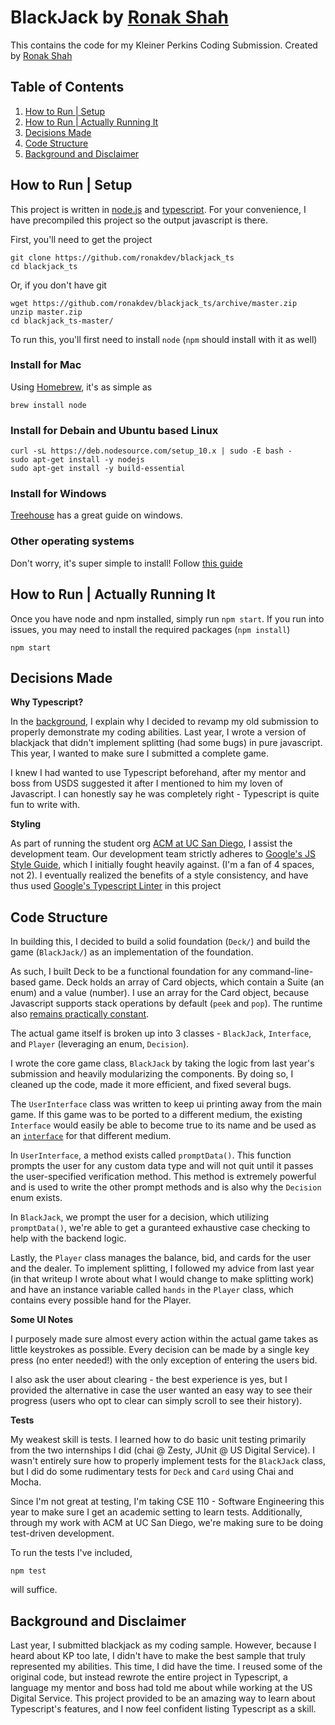 # BlackJack by [Ronak Shah](https://ronakshah.org)

This contains the code for my Kleiner Perkins Coding Submission. Created by [Ronak Shah](https://ronakshah.org)

## Table of Contents

1. [How to Run | Setup](#how-to-run--setup)
2. [How to Run | Actually Running It](#how-to-run--actually-running-it)
3. [Decisions Made](#decisions-made)
4. [Code Structure](#code-structure)
5. [Background and Disclaimer](#background-and-disclaimer)


## How to Run | Setup

This project is written in [node.js](https://nodejs.org/) and [typescript](typescriptlang.org/). For your convenience, I have precompiled this project so the output javascript is there.

First, you'll need to get the project

	git clone https://github.com/ronakdev/blackjack_ts
	cd blackjack_ts
	
Or, if you don't have git

	wget https://github.com/ronakdev/blackjack_ts/archive/master.zip
	unzip master.zip
	cd blackjack_ts-master/

To run this, you'll first need to install `node` (`npm` should install with it as well)

### Install for Mac

Using [Homebrew](https://brew.sh), it's as simple as 

	brew install node

### Install for Debain and Ubuntu based Linux

	curl -sL https://deb.nodesource.com/setup_10.x | sudo -E bash -
	sudo apt-get install -y nodejs
	sudo apt-get install -y build-essential

### Install for Windows

[Treehouse](https://blog.teamtreehouse.com/install-node-js-npm-windows) has a great guide on windows.

### Other operating systems

Don't worry, it's super simple to install! Follow [this guide](https://nodejs.org/en/download/package-manager/)

## How to Run | Actually Running It

Once you have node and npm installed, simply run `npm start`. If you run into issues, you may need to install the required packages (`npm install`)

	npm start
	

## Decisions Made

**Why Typescript?**

In the [background](#Background-and-Disclaimer), I explain why I decided to revamp my old submission to properly demonstrate my coding abilities. Last year, I wrote a version of blackjack that didn't implement splitting (had some bugs) in pure javascript. This year, I wanted to make sure I submitted a complete game.

I knew I had wanted to use Typescript beforehand, after my mentor and boss from USDS suggested it after I mentioned to him my loven of Javascript. I can honestly say he was completely right - Typescript is quite fun to write with.

**Styling**

As part of running the student org [ACM at UC San Diego](https://acmucsd.github.io), I assist the development team. Our development team strictly adheres to [Google's JS Style Guide](https://google.github.io/styleguide/jsguide), which I initially fought heavily against. (I'm a fan of 4 spaces, not 2). I eventually realized the benefits of a style consistency, and have thus used [Google's Typescript Linter](https://github.com/google/gts) in this project

## Code Structure

In building this, I decided to build a solid foundation (`Deck/`) and build the game (`BlackJack/`) as an implementation of the foundation.

As such, I built Deck to be a functional foundation for any command-line-based game. Deck holds an array of Card objects, which contain a Suite (an enum) and a value (number). I use an array for the Card object, because Javascript supports stack operations by default (`peek` and `pop`). The runtime also [remains practically constant](https://stackoverflow.com/a/22615787/4166655).


The actual game itself is broken up into 3 classes - `BlackJack`, `Interface`, and `Player` (leveraging an enum, `Decision`).

I wrote the core game class, `BlackJack` by taking the logic from last year's submission and heavily modularizing the components. By doing so, I cleaned up the code, made it more efficient, and fixed several bugs.

The `UserInterface` class was written to keep ui printing away from the main game. If this game was to be ported to a different medium, the existing `Interface` would easily be able to become true to its name and be used as an [`interface`](https://www.typescriptlang.org/docs/handbook/interfaces.html) for that different medium.

In `UserInterface`, a method exists called `promptData()`. This function prompts the user for any custom data type and will not quit until it passes the user-specified verification method. This method is extremely powerful and is used to write the other prompt methods and is also why the `Decision` enum exists.

In `BlackJack`, we prompt the user for a decision, which utilizing `promptData()`, we're able to get a guranteed exhaustive case checking to help with the backend logic.

Lastly, the `Player` class manages the balance, bid, and cards for the user and the dealer. To implement splitting, I followed my advice from last year (in that writeup I wrote about what I would change to make splitting work) and have an instance variable called `hands` in the `Player` class, which contains every possible hand for the Player.

**Some UI Notes**

I purposely made sure almost every action within the actual game takes as little keystrokes as possible. Every decision can be made by a single key press (no enter needed!) with the only exception of entering the users bid.

I also ask the user about clearing - the best experience is yes, but I provided the alternative in case the user wanted an easy way to see their progress (users who opt to clear can simply scroll to see their history).


**Tests**

My weakest skill is tests. I learned how to do basic unit testing primarily from the two internships I did (chai @ Zesty, JUnit @ US Digital Service). I wasn't entirely sure how to properly implement tests for the `BlackJack` class, but I did do some rudimentary tests for `Deck` and `Card` using Chai and Mocha. 

Since I'm not great at testing, I'm taking CSE 110 - Software Engineering this year to make sure I get an academic setting to learn tests. Additionally, through my work with ACM at UC San Diego, we're making sure to be doing test-driven development. 


To run the tests I've included,

	npm test

will suffice.

## Background and Disclaimer

Last year, I submitted blackjack as my coding sample. However, because I heard about KP too late, I didn't have to make the best sample that truly represented my abilities. This time, I did have the time. I reused some of the original code, but instead rewrote the entire project in Typescript, a language my mentor and boss had told me about while working at the US Digital Service. This project provided to be an amazing way to learn about Typescript's features, and I now feel confident listing Typescript as a skill.

